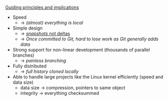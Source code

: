 [Guiding principles and implications](https://git-scm.com/book/en/v2/Getting-Started-A-Short-History-of-Git)
* Speed
  * -> _(almost) everything is local_
* Simple design
  * -> [_snapshots_ not deltas](https://git-scm.com/book/en/v2/Getting-Started-Git-Basics)
  * -> _Once committed to Git, hard to lose work as Git generally adds data_
* Strong support for non-linear development (thousands of parallel branches)
  * -> _painless branching_
* Fully distributed
  * -> _full history cloned locally_
* Able to handle large projects like the Linux kernel efficiently (speed and data size)
  * data size -> compression, pointers to same object
  * integrity -> everything checksummed